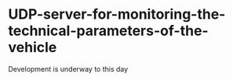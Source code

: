 # UDP-server-for-monitoring-the-technical-parameters-of-the-vehicle
Development is underway to this day
